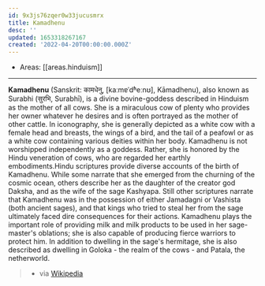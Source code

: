 ```yaml
---
id: 9x3js76zqer0w33jucusmrx
title: Kamadhenu
desc: ''
updated: 1653318267167
created: '2022-04-20T00:00:00.000Z'
---
```


- Areas: [[areas.hinduism]]

---

**Kamadhenu** (Sanskrit: कामधेनु, [kaːmɐˈdʱeːnʊ], Kāmadhenu), also known as Surabhi (सुरभि, Surabhī), is a divine bovine-goddess described in Hinduism as the mother of all cows. She is a miraculous cow of plenty who provides her owner whatever he desires and is often portrayed as the mother of other cattle. In iconography, she is generally depicted as a white cow with a female head and breasts, the wings of a bird, and the tail of a peafowl or as a white cow containing various deities within her body. Kamadhenu is not worshipped independently as a goddess. Rather, she is honored by the Hindu veneration of cows, who are regarded her earthly embodiments.Hindu scriptures provide diverse accounts of the birth of Kamadhenu. While some narrate that she emerged from the churning of the cosmic ocean, others describe her as the daughter of the creator god Daksha, and as the wife of the sage Kashyapa. Still other scriptures narrate that Kamadhenu was in the possession of either Jamadagni or Vashista (both ancient sages), and that kings who tried to steal her from the sage ultimately faced dire consequences for their actions. Kamadhenu plays the important role of providing milk and milk products to be used in her sage-master's oblations; she is also capable of producing fierce warriors to protect him. In addition to dwelling in the sage's hermitage, she is also described as dwelling in Goloka - the realm of the cows - and Patala, the netherworld.

> - via [Wikipedia](https://en.wikipedia.org/wiki/Kamadhenu)

